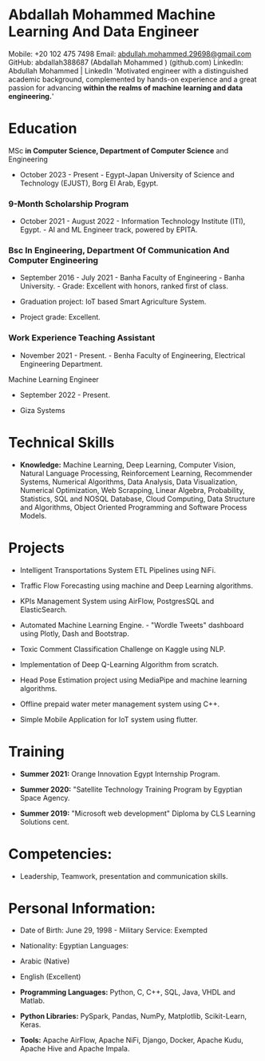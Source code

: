 # Abdallah Mohammed Machine Learning And Data Engineer

Mobile: +20 102 475 7498 Email: abdullah.mohammed.29698@gmail.com GitHub: abdallah388687 (Abdallah Mohammed ) (github.com)
LinkedIn: Abdullah Mohammed | LinkedIn
'Motivated engineer with a distinguished academic background, complemented by hands-on experience and a great passion for advancing **within the realms of machine learning and data engineering.**'

# Education

MSc **in Computer Science, Department of Computer Science** and Engineering
- October 2023 - Present - Egypt-Japan University of Science and Technology (EJUST), 
Borg El Arab, Egypt.

### 9-Month Scholarship Program

- October 2021 - August 2022 - Information Technology Institute (ITI), Egypt. - AI and ML Engineer track, powered by EPITA.

### Bsc In Engineering, Department Of Communication And Computer Engineering

- September 2016 - July 2021 - Banha Faculty of Engineering - Banha University. - Grade: Excellent with honors, ranked first of class.

- Graduation project: IoT based Smart Agriculture System.

- Project grade: Excellent.

### Work Experience Teaching Assistant

- November 2021 - Present. - Benha Faculty of Engineering, Electrical Engineering Department.

Machine Learning Engineer
- September 2022 - Present.

- Giza Systems

# Technical Skills

- **Knowledge:** Machine Learning, Deep Learning, Computer Vision, Natural Language Processing, Reinforcement Learning, Recommender Systems, Numerical Algorithms, Data Analysis, Data Visualization, Numerical Optimization, Web Scrapping, Linear Algebra, Probability, Statistics, SQL and NOSQL Database, Cloud Computing, Data Structure and Algorithms, Object Oriented Programming and Software Process Models.

# Projects

- Intelligent Transportations System ETL 
Pipelines using NiFi.

- Traffic Flow Forecasting using machine and Deep Learning algorithms.

- KPIs Management System using AirFlow, PostgresSQL and ElasticSearch. 

- Automated Machine Learning Engine. - "Wordle Tweets" dashboard using Plotly, Dash and Bootstrap. 

- Toxic Comment Classification Challenge on Kaggle using NLP.

- Implementation of Deep Q-Learning Algorithm from scratch.

- Head Pose Estimation project using MediaPipe and machine learning algorithms. 

- Offline prepaid water meter management system using C++. 

- Simple Mobile Application for IoT 
system using flutter. 

# Training

- **Summer 2021:** Orange Innovation Egypt Internship Program. 

- **Summer 2020:** "Satellite Technology Training Program by Egyptian Space Agency. 

- **Summer 2019:** "Microsoft web development" Diploma by CLS Learning Solutions cent. 

# Competencies:

- Leadership, Teamwork, presentation and communication skills.

# Personal Information:

- Date of Birth: June 29, 1998 - Military Service: Exempted
- Nationality: Egyptian Languages:
- Arabic (Native) 
- English (Excellent)
- **Programming Languages:** Python, C, C++, SQL, Java, VHDL and Matlab. 

- **Python Libraries:** PySpark, Pandas, NumPy, Matplotlib, Scikit-Learn, Keras. 

- **Tools:** Apache AirFlow, Apache NiFi, Django, Docker, Apache Kudu, Apache Hive and Apache Impala. 